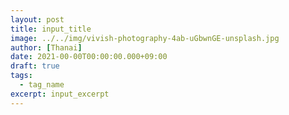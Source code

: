 ```yaml
---
layout: post
title: input_title
image: ../../img/vivish-photography-4ab-uGbwnGE-unsplash.jpg
author: [Thanai]
date: 2021-00-00T00:00:00.000+09:00
draft: true
tags:
  - tag_name
excerpt: input_excerpt
---
```

